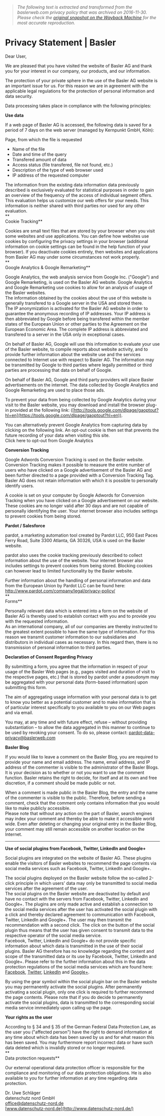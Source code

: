 > *The following text is extracted and transformed from the baslerweb.com privacy policy that was archived on 2016-11-30. Please check the [original snapshot on the Wayback Machine](https://web.archive.org/web/20161130200027id_/http%3A//www.baslerweb.com/en/disclaimer-of-liability-privacy-statement) for the most accurate reproduction.*

# Privacy Statement | Basler

Dear User,

We are pleased that you have visited the website of Basler AG and thank you for your interest in our company, our products, and our information.

The protection of your private sphere in the use of the Basler AG website is an important issue for us. For this reason we are in agreement with the applicable legal regulations for the protection of personal information and data security.

Data processing takes place in compliance with the following principles:

 **Use data**

If a web page of Basler AG is accessed, the following data is saved for a period of 7 days on the web server (managed by Kernpunkt GmbH, Köln):

Page, from which the file is requested

  * Name of the file
  * Date and time of the query
  * Transfered amount of data
  * Access status (file transfered, file not found, etc.)
  * Description of the type of web browser used
  * IP address of the requested computer



The information from the existing data information data previously described is exclusively evaluated for statistical purposes in order to gain an overview of the frequency of the access of individual segment offers. This evaluation helps us customize our web offers for your needs. This information is neither shared with third parties nor used for any other evaluation.  
 **  
Cookie Tracking**

Cookies are small text files that are stored by your browser when you visit some websites and use applications. You can define how websites use cookies by configuring the privacy settings in your browser (additional information on cookie settings can be found in the help function of your browser). If you deactivate cookies entirely, then websites and applications from Basler AG may under some circumstances not work properly.  
 **  
Google Analytics & Google Remarketing**

Google Analytics, the web analysis service from Google Inc. ("Google") and Google Remarketing, is used on the Basler AG website. Google Analytics and Google Remarketing use cookies to allow for an analysis of usage of the Basler websites.  
The information obtained by the cookies about the use of this website is generally transfered to a Google server in the USA and stored there.   
The IP anonymization is activated for the Basler AG website in order to guarantee the anonymous recording of IP addresses. Your IP address is then abbreviated by Google before being transfered within the member states of the European Union or other parties to the Agreement on the European Economic Area. The complete IP address is abbreviated and transfered to a server in the USA only in exceptional cases. 

On behalf of Basler AG, Google will use this information to evaluate your use of the Basler website, to compile reports about website activity, and to provide further information about the website use and the services connected to Internet use with respect to Basler AG. The information may be transmitted by Google to third parties where legally permitted or third parties are processing that data on behalf of Google.

On behalf of Basler AG, Google and third party providers will place Basler advertisements on the internet. The data collected by Google Analytics and Google Remarketing are used to place those ads. 

To prevent your data from being collected by Google Analytics during your visit to the Basler website, you may download and install the browser plug-in provided at the following link: ([http://tools.google.com/dlpage/gaoptout?hl=en](https://tools.google.com/dlpage/gaoptout?hl=en)).

You can alternatively prevent Google Analytics from capturing data by clicking on the following link. An opt-out cookie is then set that prevents the future recording of your data when visiting this site.   
Click here to opt-out from Google Analytics

**Conversion Tracking**

Google Adwords Conversion Tracking is used on the Basler website. Conversion Tracking makes it possible to measure the entire number of users who have clicked on a Google advertisement of the Basler AG and been further directed to a page provided with a Conversion Tracking Tag. Basler AG does not retain information with which it is possible to personally identify users. 

A cookie is set on your computer by Google Adwords for Conversion Tracking when you have clicked on a Google advertisement on our website. These cookies are no longer valid after 30 days and are not capable of personally identifying the user. Your internet browser also includes settings to prevent cookies from being stored. 

**Pardot / Salesforce**

pardot, a marketing automation tool created by Pardot LLC, 950 East Paces Ferry Road, Suite 3300 Atlanta, GA 30326, USA is used on the Basler website.

pardot also uses the cookie tracking previously described to collect information about the use of the website. Your internet browser also includes settings to prevent cookies from being stored. Blocking cookies can however lead to limited functionality by the Basler website.

Further information about the handling of personal information and data from the European Union by Pardot LLC can be found here: http://www.pardot.com/company/legal/privacy-policy/  
 **  
Forms**

Personally relevant data which is entered into a form on the website of Basler AG is thereby used to establish contact with you and to provide you with the requested information.   
As an international company, all of our companies are thereby instructed to the greatest extent possible to have the same type of information. For this reason we transmit customer information to our subsidiaries and distributors in individual cases as necessary. In this regard then, there is no transmission of personal information to third parties.

 **Declaration of Consent Regarding Privacy**

By submitting a form, you agree that the information in respect of your usage of the Basler Web pages (e.g., pages visited and duration of visit to the respective pages, etc.) that is stored by pardot under a pseudonym may be aggregated with your personal data (form-based information) upon submitting this form. 

The aim of aggregating usage information with your personal data is to get to know you better as a potential customer and to make information that is of particular interest specifically to you available to you on our Web pages and via email. 

You may, at any time and with future effect, refuse – without providing substantiation – to allow the data aggregated in this manner to continue to be used by revoking your consent. To do so, please contact: [pardot-data-privacy@baslerweb.com](mailto:pardot-data-privacy@baslerweb.com)

**Basler Blog**

If you would like to leave a comment on the Basler Blog, you are required to provide your name and email address. The name, email address, and IP address of the commenter is visible to the administrator of the Basler Blogs. It is your decision as to whether or not you want to use the comment function. Basler retains the right to decide, for itself and at its own and free discretion, if a comment should be made public or not.

When a comment is made public in the Basler Blog, the entry and the name of the commenter is visible to the public. Therefore, before sending a comment, check that the comment only contains information that you would like to make publicly accessible.  
Please note that without any action on the part of Basler, search engines may index your comment and thereby be able to make it accessible world wide. Even after deleting or changing your original entry in the Basler Blog, your comment may still remain accessible on another location on the Internet.  
 ****

**Use of social plugins from Facebook, Twitter, LinkedIn and Google+**

Social plugins are integrated on the website of Basler AG. These plugins enable the visitors of Basler websites to recommend the page contents via social media services such as Facebook, Twitter, LinkedIn and Google+. 

The social plugins deployed on the Basler website follow the so-called 2-click principle in which users' data may only be transmitted to social media services after the agreement of the user.   
The social plugins on the Basler website are deactivated by default and have no contact with the servers from Facebook, Twitter, LinkedIn and Google+. The plugins are only made active and establish a connection to the social media services after the user has activated the social plugin with a click and thereby declared agreement to communication with Facebook, Twitter, LinkedIn and Google+. The user may then transmit the recommendation with a second click. The click on the button of the social plugin thus means that the user has given consent to transmit data to the respective operator of the social media service.  
Facebook, Twitter, LinkedIn and Google+ do not provide specific information about which data is transmitted in the use of their social plugins. Basler AG therefore has no knowledge regarding the content and scope of the transmitted data or its use by Facebook, Twitter, LinkedIn and Google+. Please refer to the further information about this in the data protection regulations of the social media services which are found here:   
[Facebook](https://en-gb.facebook.com/about/privacy/), [Twitter](https://twitter.com/privacy?lang=en), [LinkedIn](https://www.linkedin.com/legal/privacy-policy) and [Google+](http://www.google.de/intl/en/policies/privacy/).

By using the gear symbol within the social plugin bar on the Basler website you may permanently activate the social plugins. After permanently activating a social plugin, only one click is required to further recommend the page contents. Please note that if you do decide to permanently activate the social plugins, data is transmitted to the corresponding social media service immediately upon calling up the page.

**Your rights as the user**

According to § 34 and § 35 of the German Federal Data Protection Law, as the user you ("affected person") have the right to demand information at any time about which data has been saved by us and for what reason this has been saved. You may furthermore report incorrect data or have such data deleted which is invalidly stored or no longer required.  
 **  
Data protection requests**

Our external operational data protection officer is responsible for the compliance and monitoring of our data protection obligations. He is also available to you for further information at any time regarding data protection.

Dr. Uwe Schläger   
datenschutz nord GmbH  
[office@datenschutz-nord.de](mailto:office@datenschutz-nord.de)   
[www.datenschutz-nord.de](http://www.datenschutz-nord.de/)
